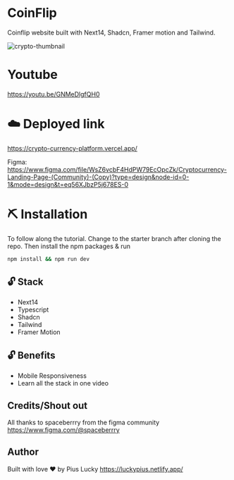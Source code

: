 # CoinFlip
Coinflip website built with Next14, Shadcn, Framer motion and Tailwind.

![crypto-thumbnail](https://github.com/PiusLucky/crypto-currency-platform/assets/32282934/9b18a1ba-fa93-4664-83b3-db70570deb10)

# Youtube
https://youtu.be/GNMeDlgfQH0

# ☁️ Deployed link
https://crypto-currency-platform.vercel.app/

Figma:  
https://www.figma.com/file/WsZ6vcbF4HdPW79EcOpcZk/Cryptocurrency-Landing-Page-(Community)-(Copy)?type=design&node-id=0-1&mode=design&t=eq56XJbzP5j678ES-0


# ⛏️ Installation
To follow along the tutorial. Change to the starter branch  after cloning the repo.
Then install the npm packages & run
```bash
npm install && npm run dev
```


## 🔓 Stack
- Next14
- Typescript
- Shadcn
- Tailwind
- Framer Motion

## 🔓 Benefits
- Mobile Responsiveness
- Learn all the stack in one video


## Credits/Shout out
All thanks to spaceberrry from the figma community
https://www.figma.com/@spaceberrry


## Author
Built with love ❤️ by Pius Lucky https://luckypius.netlify.app/

